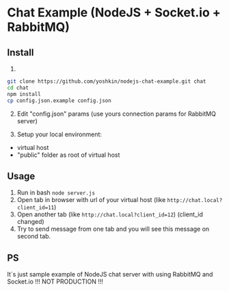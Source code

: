 # Chat Example (NodeJS + Socket.io + RabbitMQ)

## Install
1) 
```bash
git clone https://github.com/yoshkin/nodejs-chat-example.git chat
cd chat
npm install
cp config.json.example config.json
```
2) Edit "config.json" params (use yours connection params for RabbitMQ server)

3) Setup your local environment: 
- virtual host
- "public" folder as root of virtual host    

## Usage
1) Run in bash ```node server.js```
2) Open tab in browser with url of your virtual host (like ```http://chat.local?client_id=11```)
3) Open another tab (like ```http://chat.local?client_id=12```)
(client_id changed)
4) Try to send message from one tab and you will see this message on second tab.

## PS
It`s just sample example of NodeJS chat server with using RabbitMQ and Socket.io
!!! NOT PRODUCTION !!!